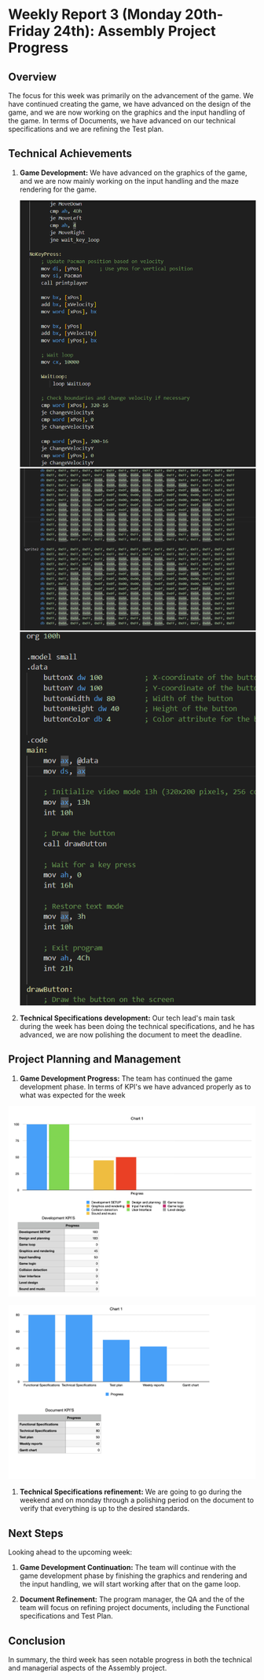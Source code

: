 # Weekly Report 3 (Monday 20th-Friday 24th): Assembly Project Progress

## Overview

The focus for this week was primarily on the advancement of the game. We have continued creating the game, we have advanced on the design of the game, and we are now working on the graphics and the input handling of the game. In terms of Documents, we have advanced on our technical specifications and we are refining the Test plan.

## Technical Achievements

1. **Game Development:** We have advanced on the graphics of the game, and we are now mainly working on the input handling and the maze rendering for the game.

   ![Game Development Progress](/images/Game_Development.png)
   ![Game Development Progress](/images/Game_Development2.png)
   ![Game Development Progress](/images/Game_Development3.png)

2. **Technical Specifications development:** Our tech lead's main task during the week has been doing the technical specifications, and he has advanced, we are now polishing the document to meet the deadline.

## Project Planning and Management

1. **Game Development Progress:** The team has continued the game development phase. In terms of KPI's we have advanced properly as to what was expected for the week

![KPI Progress](../../Images/KPI5.png)

![KPI Progress](../../Images/KPI6.png)

1. **Technical Specifications refinement:** We are going to go during the weekend and on monday through a polishing period on the document to verify that everything is up to the desired standards.

## Next Steps

Looking ahead to the upcoming week:

1. **Game Development Continuation:** The team will continue with the game development phase by finishing the graphics and rendering and the input handling, we will start working after that on the game loop.

2. **Document Refinement:** The program manager, the QA and the of the team will focus on refining project documents, including the Functional specifications and Test Plan.

## Conclusion

In summary, the third week has seen notable progress in both the technical and managerial aspects of the Assembly project.
